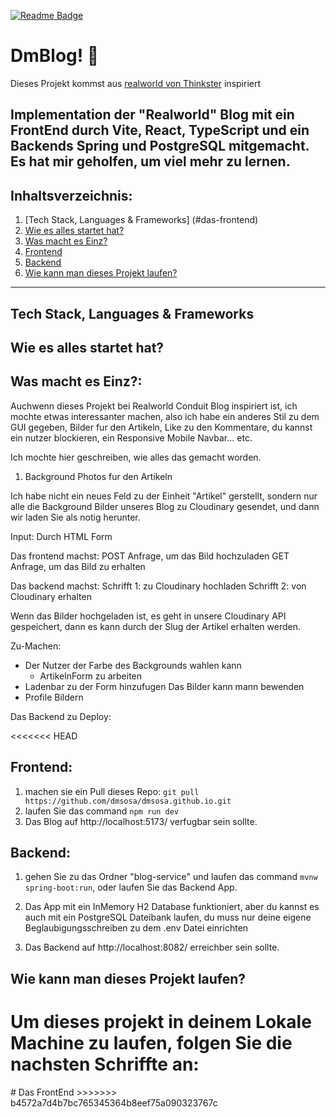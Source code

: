 [![Readme Badge](https://img.shields.io/badge/lang-en-lightgreen?style=flat)](https://github.com/dmsosa/dmblog/blob/main/readme.md)

# DmBlog! :apple:  

Dieses Projekt kommst aus [realworld von Thinkster](https://github.com/gothinkster/realworld) inspiriert 

Implementation der "Realworld" Blog mit ein FrontEnd durch Vite, React, TypeScript und ein Backends Spring und PostgreSQL mitgemacht. Es hat mir geholfen, um viel mehr zu lernen.
---

## Inhaltsverzeichnis:

1. [Tech Stack, Languages & Frameworks] (#das-frontend)
2. [Wie es alles startet hat?]()
3. [Was macht es Einz?]()
4. [Frontend]()
5. [Backend]()
6. [Wie kann man dieses Projekt laufen?]()

---


## Tech Stack, Languages & Frameworks

## Wie es alles startet hat?

## Was macht es Einz?:

Auchwenn dieses Projekt bei Realworld Conduit Blog inspiriert ist, ich mochte etwas interessanter machen, also ich habe ein anderes Stil zu dem GUI gegeben, Bilder fur den Artikeln, Like zu den Kommentare, du kannst ein nutzer blockieren, ein Responsive Mobile Navbar... etc.

Ich mochte hier geschreiben, wie alles das gemacht worden.

1. Background Photos fur den Artikeln

Ich habe nicht ein neues Feld zu der Einheit "Artikel" gerstellt, sondern nur alle die Background Bilder unseres Blog zu Cloudinary gesendet, und dann wir laden Sie als notig herunter.

Input: Durch HTML Form

Das frontend machst:
POST Anfrage, um das Bild hochzuladen
GET Anfrage, um das Bild zu erhalten

Das backend machst:
Schrifft 1: zu Cloudinary hochladen
Schrifft 2: von Cloudinary erhalten

Wenn das Bilder hochgeladen ist, es geht in unsere Cloudinary API gespeichert, dann es kann durch der Slug der Artikel erhalten werden.

Zu-Machen:
* Der Nutzer der Farbe des Backgrounds wahlen kann
    * ArtikelnForm zu arbeiten
* Ladenbar zu der Form hinzufugen
Das Bilder kann mann bewenden
* Profile Bildern

Das Backend zu Deploy:

<<<<<<< HEAD
## Frontend:

1. machen sie ein Pull dieses Repo: `git pull https://github.com/dmsosa/dmsosa.github.io.git`
2. laufen Sie das command `npm run dev`
3. Das Blog auf http://localhost:5173/ verfugbar sein sollte.

## Backend:

1. gehen Sie zu das Ordner "blog-service" und laufen das command `mvnw spring-boot:run`, oder laufen Sie das Backend App. 

2. Das App mit ein InMemory H2 Database funktioniert, aber du kannst es auch mit ein PostgreSQL Dateibank laufen, du muss nur deine eigene Beglaubigungsschreiben zu dem .env Datei einrichten

3. Das Backend auf http://localhost:8082/ erreichber sein sollte.


## Wie kann man dieses Projekt laufen?

Um dieses projekt in deinem Lokale Machine zu laufen, folgen Sie die nachsten Schriffte an:
=======
<a name="das-frontend"/>
# Das FrontEnd
>>>>>>> b4572a7d4b7bc765345364b8eef75a090323767c
